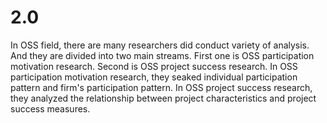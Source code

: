 # 2.0
In OSS field, there are many researchers did conduct variety of analysis. And they are divided into two main streams. First one is OSS participation motivation research. Second is OSS project success research.
In OSS participation motivation research, they seaked individual participation pattern and firm's participation pattern. In OSS project success research, they analyzed the relationship between project characteristics and project success measures.
